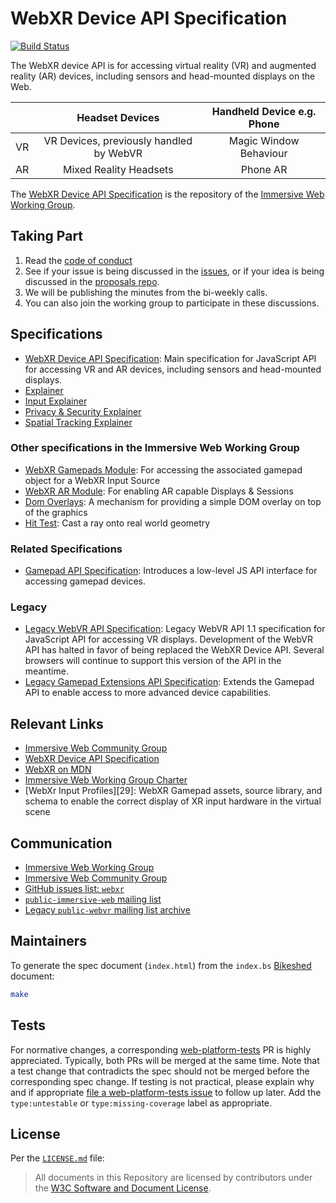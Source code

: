 # WebXR Device API Specification

[![Build Status](https://travis-ci.org/immersive-web/webxr.svg?branch=master)](https://travis-ci.org/immersive-web/webxr)

The WebXR device API is for accessing virtual reality (VR) and augmented reality (AR) devices, including sensors and head-mounted displays on the Web. 

|    |             Headset Devices             | Handheld Device e.g. Phone |
|----|:---------------------------------------:|:--------------------------:|
| VR | VR Devices, previously handled by WebVR | Magic Window Behaviour     |
| AR | Mixed Reality Headsets                  | Phone AR                   |

The [WebXR Device API Specification][1] is the repository of the [Immersive Web Working Group][17].

## Taking Part

1. Read the [code of conduct][18]
2. See if your issue is being discussed in the [issues][8], or if your idea is being discussed in the [proposals repo][19].
3. We will be publishing the minutes from the bi-weekly calls.
4. You can also join the working group to participate in these discussions.

## Specifications

* [WebXR Device API Specification][1]: Main specification for JavaScript API for accessing VR and AR devices, including sensors and head-mounted displays.
* [Explainer][21]
* [Input Explainer][21]
* [Privacy & Security Explainer][21]
* [Spatial Tracking Explainer][21]

### Other specifications in the Immersive Web Working Group

* [WebXR Gamepads Module][25]: For accessing the associated gamepad object for a WebXR Input Source
* [WebXR AR Module][26]: For enabling AR capable Displays & Sessions
* [Dom Overlays][27]: A mechanism for providing a simple DOM overlay on top of the graphics
* [Hit Test][28]: Cast a ray onto real world geometry

### Related Specifications

* [Gamepad API Specification][5]: Introduces a low-level JS API interface for accessing gamepad devices.

### Legacy
* [Legacy WebVR API Specification][2]: Legacy WebVR API 1.1 specification for JavaScript API for accessing VR displays. Development of the WebVR API has halted in favor of being replaced the WebXR Device API. Several browsers will continue to support this version of the API in the meantime.
* [Legacy Gamepad Extensions API Specification][6]: Extends the Gamepad API to enable access to more advanced device capabilities.

## Relevant Links

* [Immersive Web Community Group][3]
* [WebXR Device API Specification][1]
* [WebXR on MDN][16]
* [Immersive Web Working Group Charter][4]
* [WebXr Input Profiles][29]: WebXR Gamepad assets, source library, and schema to enable the correct display of XR input hardware in the virtual scene

## Communication

* [Immersive Web Working Group][17]
* [Immersive Web Community Group][3]
* [GitHub issues list: `webxr`][8]
* [`public-immersive-web` mailing list][20]
* [Legacy `public-webvr` mailing list archive][7]

## Maintainers

To generate the spec document (`index.html`) from the `index.bs` [Bikeshed][10] document:

```sh
make
```


## Tests

For normative changes, a corresponding
[web-platform-tests][11] PR is highly appreciated. Typically,
both PRs will be merged at the same time. Note that a test change that contradicts the spec should
not be merged before the corresponding spec change. If testing is not practical, please explain why
and if appropriate [file a web-platform-tests issue][12]
to follow up later. Add the `type:untestable` or `type:missing-coverage` label as appropriate.


## License

Per the [`LICENSE.md`](LICENSE.md) file:

> All documents in this Repository are licensed by contributors under the  [W3C Software and Document License](https://www.w3.org/Consortium/Legal/copyright-software).

<!-- Links -->
[1]: https://immersive-web.github.io/webxr/
[2]: https://immersive-web.github.io/webvr/
[3]: https://www.w3.org/community/webvr/
[4]: https://www.w3.org/2018/09/immersive-web-wg-charter.html
[5]: https://w3c.github.io/gamepad/
[6]: https://w3c.github.io/gamepad/extensions.html
[7]: https://lists.w3.org/Archives/Public/public-webvr/
[8]: https://github.com/immersive-web/webxr/issues
[10]: https://github.com/tabatkins/bikeshed
[11]: https://github.com/web-platform-tests/wpt
[12]: https://github.com/web-platform-tests/wpt/issues/new
[13]: http://www.w3.org/Consortium/Legal/2015/copyright-software-and-document
[14]: https://www.w3.org/community/about/agreements/cla/
[15]: https://www.w3.org/Consortium/Legal/2008/03-bsd-license.html
[16]: https://developer.mozilla.org/en-US/docs/Web/API/WebXR_Device_API
[17]: https://w3.org/immersive-web
[18]: https://immersive-web.github.io/homepage/code-of-conduct.html
[19]: https://github.com/immersive-web/proposals
[20]: https://lists.w3.org/Archives/Public/public-immersive-web/
[21]:https://immersive-web.github.io/webxr/explainer.html
[22]:https://immersive-web.github.io/webxr/input-explainer.html
[23]:https://immersive-web.github.io/webxr/privacy-security-explainer.html
[24]:https://immersive-web.github.io/webxr/spatial-tracking-explainer.html
[25]:https://github.com/immersive-web/webxr-gamepads-module
[26]:https://github.com/immersive-web/webxr-ar-module
[27]:https://github.com/immersive-web/dom-overlays
[28]:https://github.com/immersive-web/hit-test
